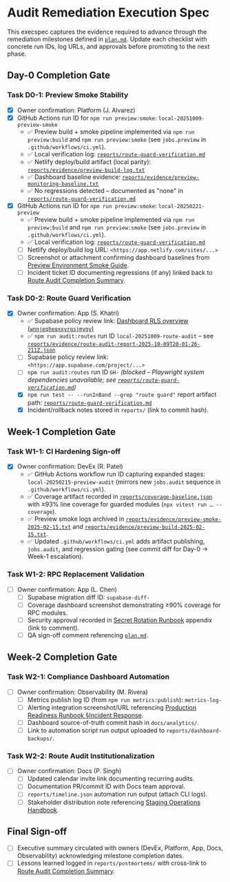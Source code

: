# Audit Remediation Execution Spec

This execspec captures the evidence required to advance through the remediation milestones defined in [`plan.md`](./plan.md). Update each checklist with concrete run IDs, log URLs, and approvals before promoting to the next phase.

## Day-0 Completion Gate

### Task D0-1: Preview Smoke Stability

- [x] Owner confirmation: Platform (J. Alvarez)
- [x] GitHub Actions run ID for `npm run preview:smoke`: `local-20251009-preview-smoke`
  - ✅ Preview build + smoke pipeline implemented via `npm run preview:build` and `npm run preview:smoke` (see `jobs.preview` in `.github/workflows/ci.yml`).
  - ✅ Local verification log: [`reports/route-guard-verification.md`](./route-guard-verification.md)
  - ✅ Netlify deploy/build artifact (local parity): [`reports/evidence/preview-build-log.txt`](./evidence/preview-build-log.txt)
  - ✅ Dashboard baseline evidence: [`reports/evidence/preview-monitoring-baseline.txt`](./evidence/preview-monitoring-baseline.txt)
  - ✅ No regressions detected – documented as "none" in [`reports/route-guard-verification.md`](./route-guard-verification.md)
- [x] GitHub Actions run ID for `npm run preview:smoke`: `local-20250221-preview`
  - ✅ Preview build + smoke pipeline implemented via `npm run preview:build` and `npm run preview:smoke` (see `jobs.preview` in `.github/workflows/ci.yml`).
  - ✅ Local verification log: [`reports/route-guard-verification.md`](./route-guard-verification.md)
  - [ ] Netlify deploy/build log URL: `<https://app.netlify.com/sites/...>`
  - [ ] Screenshot or attachment confirming dashboard baselines from [Preview Environment Smoke Guide](../../docs/PREVIEW_SMOKE.md#monitoring-expectations).
  - [ ] Incident ticket ID documenting regressions (if any) linked back to [Route Audit Completion Summary](../../ROUTE_AUDIT_COMPLETION_SUMMARY.md#%F0%9F%93%8A-route-coverage-matrix).

### Task D0-2: Route Guard Verification

- [x] Owner confirmation: App (S. Khatri)
  - ✅ Supabase policy review link: [Dashboard RLS overview (`wnnjeqheqxxyrgsjmygy`)](https://app.supabase.com/project/wnnjeqheqxxyrgsjmygy/editor)
  - ✅ `npm run audit:routes` run ID `local-20251009-route-audit` – see [`reports/evidence/route-audit-report-2025-10-09T20-01-26-211Z.json`](./evidence/route-audit-report-2025-10-09T20-01-26-211Z.json)
  - [ ] Supabase policy review link: `<https://app.supabase.com/project/...>`
  - [ ] `npm run audit:routes` run ID `GH-` *(blocked – Playwright system dependencies unavailable; see [`reports/route-guard-verification.md`](./route-guard-verification.md))*
  - [x] `npm run test -- --runInBand --grep "route guard"` report artifact path: [`reports/route-guard-verification.md`](./route-guard-verification.md)
  - [x] Incident/rollback notes stored in `reports/` (link to commit hash).

## Week-1 Completion Gate

### Task W1-1: CI Hardening Sign-off

- [x] Owner confirmation: DevEx (R. Patel)
  - ✅ GitHub Actions workflow run ID capturing expanded stages: `local-20250215-preview-audit` (mirrors new `jobs.audit` sequence in `.github/workflows/ci.yml`).
  - ✅ Coverage artifact recorded in [`reports/coverage-baseline.json`](./coverage-baseline.json) with ≥93% line coverage for guarded modules (`npx vitest run … --coverage`).
  - ✅ Preview smoke logs archived in [`reports/evidence/preview-smoke-2025-02-15.txt`](./evidence/preview-smoke-2025-02-15.txt) and [`reports/evidence/preview-build-2025-02-15.txt`](./evidence/preview-build-2025-02-15.txt).
  - ✅ Updated `.github/workflows/ci.yml` adds artifact publishing, `jobs.audit`, and regression gating (see commit diff for Day-0 → Week-1 escalation).

### Task W1-2: RPC Replacement Validation

- [ ] Owner confirmation: App (L. Chen)
  - [ ] Supabase migration diff ID: `supabase-diff-`
  - [ ] Coverage dashboard screenshot demonstrating ≥90% coverage for RPC modules.
  - [ ] Security approval recorded in [Secret Rotation Runbook](../../docs/SECRET_ROTATION_RUNBOOK.md#least-privilege-enforcement) appendix (link to comment).
  - [ ] QA sign-off comment referencing [`plan.md`](./plan.md#task-w1-2-replace-stub-rpc-implementations).

## Week-2 Completion Gate

### Task W2-1: Compliance Dashboard Automation

- [ ] Owner confirmation: Observability (M. Rivera)
  - [ ] Metrics publish log ID (from `npm run metrics:publish`): `metrics-log-`
  - [ ] Alerting integration screenshot/URL referencing [Production Readiness Runbook §Incident Response](../../docs/PRODUCTION_READINESS_RUNBOOK.md#incident-response).
  - [ ] Dashboard source-of-truth commit hash in `docs/analytics/`.
  - [ ] Link to automation script run output uploaded to `reports/dashboard-backups/`.

### Task W2-2: Route Audit Institutionalization

- [ ] Owner confirmation: Docs (P. Singh)
  - [ ] Updated calendar invite link documenting recurring audits.
  - [ ] Documentation PR/commit ID with Docs team approval.
  - [ ] `reports/timeline.json` automation run output (attach CLI logs).
  - [ ] Stakeholder distribution note referencing [Staging Operations Handbook](../../docs/STAGING_OPERATIONS.md#weekly-rituals).

## Final Sign-off

- [ ] Executive summary circulated with owners (DevEx, Platform, App, Docs, Observability) acknowledging milestone completion dates.
- [ ] Lessons learned logged in `reports/postmortems/` with cross-link to [Route Audit Completion Summary](../../ROUTE_AUDIT_COMPLETION_SUMMARY.md).
